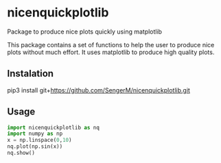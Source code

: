 # nicenquickplotlib
Package to produce nice plots quickly using matplotlib

This package contains a set of functions to help the user to produce nice plots without much effort. It uses matplotlib to produce high quality plots.

## Instalation
pip3 install git+https://github.com/SengerM/nicenquickplotlib.git

## Usage
```Python
import nicenquickplotlib as nq
import numpy as np
x = np.linspace(0,10)
nq.plot(np.sin(x))
nq.show()
```
